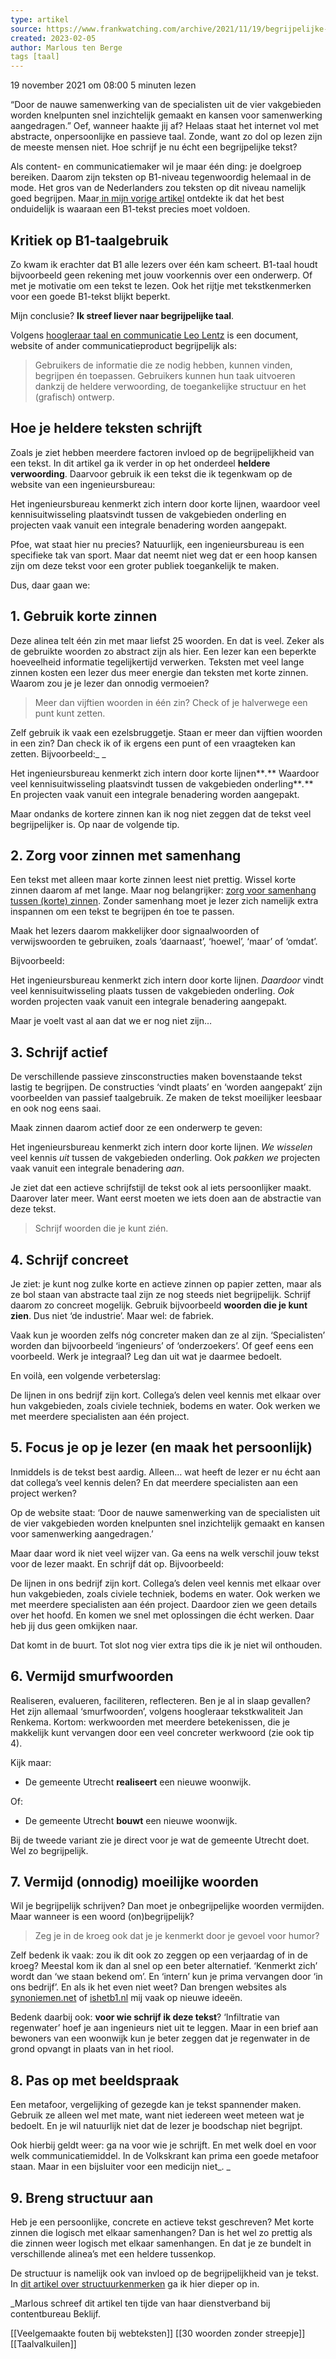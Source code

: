 ```yaml
---
type: artikel
source: https://www.frankwatching.com/archive/2021/11/19/begrijpelijke-tekst-schrijven-tips/
created: 2023-02-05
author: Marlous ten Berge
tags [taal]
---
```

19 november 2021  om 08:00 5 minuten lezen 

“Door de nauwe samenwerking van de specialisten uit de vier vakgebieden worden knelpunten snel inzichtelijk gemaakt en kansen voor samenwerking aangedragen.” Oef, wanneer haakte jij af? Helaas staat het internet vol met abstracte, onpersoonlijke en passieve taal. Zonde, want zo dol op lezen zijn de meeste mensen niet. Hoe schrijf je nu écht een begrijpelijke tekst?

Als content- en communicatiemaker wil je maar één ding: je doelgroep bereiken. Daarom zijn teksten op B1-niveau tegenwoordig helemaal in de mode. Het gros van de Nederlanders zou teksten op dit niveau namelijk goed begrijpen. Maar[ in mijn vorige artikel](https://www.frankwatching.com/archive/2021/04/08/schrijven-b1-niveau-kritiek/) ontdekte ik dat het best onduidelijk is waaraan een B1-tekst precies moet voldoen.

## Kritiek op B1-taalgebruik

Zo kwam ik erachter dat B1 alle lezers over één kam scheert. B1-taal houdt bijvoorbeeld geen rekening met jouw voorkennis over een onderwerp. Of met je motivatie om een tekst te lezen. Ook het rijtje met tekstkenmerken voor een goede B1-tekst blijkt beperkt.

Mijn conclusie? **Ik streef liever naar begrijpelijke taal**.

Volgens [hoogleraar taal en communicatie Leo Lentz](https://didactieknederlands.nl/handboek/2020/09/begrijpelijke-taal-wat-is-dat/) is een document, website of ander communicatieproduct begrijpelijk als:

> Gebruikers de informatie die ze nodig hebben, kunnen vinden, begrijpen én toepassen. Gebruikers kunnen hun taak uitvoeren dankzij de heldere verwoording, de toegankelijke structuur en het (grafisch) ontwerp.

## Hoe je heldere teksten schrijft

Zoals je ziet hebben meerdere factoren invloed op de begrijpelijkheid van een tekst. In dit artikel ga ik verder in op het onderdeel **heldere verwoording**. Daarvoor gebruik ik een tekst die ik tegenkwam op de website van een ingenieursbureau:

Het ingenieursbureau kenmerkt zich intern door korte lijnen, waardoor veel kennisuitwisseling plaatsvindt tussen de vakgebieden onderling en projecten vaak vanuit een integrale benadering worden aangepakt.

Pfoe, wat staat hier nu precies? Natuurlijk, een ingenieursbureau is een specifieke tak van sport. Maar dat neemt niet weg dat er een hoop kansen zijn om deze tekst voor een groter publiek toegankelijk te maken.

Dus, daar gaan we:

## 1\. Gebruik korte zinnen

Deze alinea telt één zin met maar liefst 25 woorden. En dat is veel. Zeker als de gebruikte woorden zo abstract zijn als hier. Een lezer kan een beperkte hoeveelheid informatie tegelijkertijd verwerken. Teksten met veel lange zinnen kosten een lezer dus meer energie dan teksten met korte zinnen. Waarom zou je je lezer dan onnodig vermoeien?

> Meer dan vijftien woorden in één zin? Check of je halverwege een punt kunt zetten.

Zelf gebruik ik vaak een ezelsbruggetje. Staan er meer dan vijftien woorden in een zin? Dan check ik of ik ergens een punt of een vraagteken kan zetten. Bijvoorbeeld:_ _

Het ingenieursbureau kenmerkt zich intern door korte lijnen**_._** Waardoor veel kennisuitwisseling plaatsvindt tussen de vakgebieden onderling**_._** En projecten vaak vanuit een integrale benadering worden aangepakt.

Maar ondanks de kortere zinnen kan ik nog niet zeggen dat de tekst veel begrijpelijker is. Op naar de volgende tip.

## 2\. Zorg voor zinnen met samenhang

Een tekst met alleen maar korte zinnen leest niet prettig. Wissel korte zinnen daarom af met lange. Maar nog belangrijker: [zorg voor samenhang tussen (korte) zinnen](https://didactieknederlands.nl/handboek/2020/08/drie-factoren-die-cognitieve-processen-tijdens-begrijpend-lezen-beinvloeden-deel-3/). Zonder samenhang moet je lezer zich namelijk extra inspannen om een tekst te begrijpen én toe te passen.

Maak het lezers daarom makkelijker door signaalwoorden of verwijswoorden te gebruiken, zoals ‘daarnaast’, ‘hoewel’, ‘maar’ of ‘omdat’.

Bijvoorbeeld:

Het ingenieursbureau kenmerkt zich intern door korte lijnen. _Daardoor_ vindt veel kennisuitwisseling plaats tussen de vakgebieden onderling. _Ook_ worden projecten vaak vanuit een integrale benadering aangepakt.

Maar je voelt vast al aan dat we er nog niet zijn…

## 3\. Schrijf actief

De verschillende passieve zinsconstructies maken bovenstaande tekst lastig te begrijpen. De constructies ‘vindt plaats’ en ‘worden aangepakt’ zijn voorbeelden van passief taalgebruik. Ze maken de tekst moeilijker leesbaar en ook nog eens saai.

Maak zinnen daarom actief door ze een onderwerp te geven:

Het ingenieursbureau kenmerkt zich intern door korte lijnen. _We wisselen_ veel kennis _uit_ tussen de vakgebieden onderling. Ook _pakken we_ projecten vaak vanuit een integrale benadering _aan_.

Je ziet dat een actieve schrijfstijl de tekst ook al iets persoonlijker maakt. Daarover later meer. Want eerst moeten we iets doen aan de abstractie van deze tekst.

> Schrijf woorden die je kunt zién.

## 4\. Schrijf concreet

Je ziet: je kunt nog zulke korte en actieve zinnen op papier zetten, maar als ze bol staan van abstracte taal zijn ze nog steeds niet begrijpelijk. Schrijf daarom zo concreet mogelijk. Gebruik bijvoorbeeld **woorden die je kunt zien**. Dus niet ‘de industrie’. Maar wel: de fabriek.

Vaak kun je woorden zelfs nóg concreter maken dan ze al zijn. ‘Specialisten’ worden dan bijvoorbeeld ‘ingenieurs’ of ‘onderzoekers’. Of geef eens een voorbeeld. Werk je integraal? Leg dan uit wat je daarmee bedoelt.

En voilà, een volgende verbeterslag:

De lijnen in ons bedrijf zijn kort. Collega’s delen veel kennis met elkaar over hun vakgebieden, zoals civiele techniek, bodems en water. Ook werken we met meerdere specialisten aan één project.

## 5\. Focus je op je lezer (en maak het persoonlijk)

Inmiddels is de tekst best aardig. Alleen… wat heeft de lezer er nu écht aan dat collega’s veel kennis delen? En dat meerdere specialisten aan een project werken?

Op de website staat: ‘Door de nauwe samenwerking van de specialisten uit de vier vakgebieden worden knelpunten snel inzichtelijk gemaakt en kansen voor samenwerking aangedragen.’

Maar daar word ik niet veel wijzer van. Ga eens na welk verschil jouw tekst voor de lezer maakt. En schrijf dát op. Bijvoorbeeld:

De lijnen in ons bedrijf zijn kort. Collega’s delen veel kennis met elkaar over hun vakgebieden, zoals civiele techniek, bodems en water. Ook werken we met meerdere specialisten aan één project. Daardoor zien we geen details over het hoofd. En komen we snel met oplossingen die écht werken. Daar heb jij dus geen omkijken naar.

Dat komt in de buurt. Tot slot nog vier extra tips die ik je niet wil onthouden.

## 6\. Vermijd smurfwoorden

Realiseren, evalueren, faciliteren, reflecteren. Ben je al in slaap gevallen? Het zijn allemaal ‘smurfwoorden’, volgens hoogleraar tekstkwaliteit Jan Renkema. Kortom: werkwoorden met meerdere betekenissen, die je makkelijk kunt vervangen door een veel concreter werkwoord (zie ook tip 4).

Kijk maar:

  * De gemeente Utrecht **realiseert** een nieuwe woonwijk.

Of:

  * De gemeente Utrecht **bouwt** een nieuwe woonwijk.

Bij de tweede variant zie je direct voor je wat de gemeente Utrecht doet. Wel zo begrijpelijk.

## 7\. Vermijd (onnodig) moeilijke woorden

Wil je begrijpelijk schrijven? Dan moet je onbegrijpelijke woorden vermijden. Maar wanneer is een woord (on)begrijpelijk?

> Zeg je in de kroeg ook dat je je kenmerkt door je gevoel voor humor?

Zelf bedenk ik vaak: zou ik dit ook zo zeggen op een verjaardag of in de kroeg? Meestal kom ik dan al snel op een beter alternatief. ‘Kenmerkt zich’ wordt dan ‘we staan bekend om’. En ‘intern’ kun je prima vervangen door ‘in ons bedrijf’. En als ik het even niet weet? Dan brengen websites als [synoniemen.net](https://synoniemen.net/) of [ishetb1.nl](https://www.ishetb1.nl/) mij vaak op nieuwe ideeën.

Bedenk daarbij ook: **voor wie schrijf ik deze tekst**? ‘Infiltratie van regenwater’ hoef je aan ingenieurs niet uit te leggen. Maar in een brief aan bewoners van een woonwijk kun je beter zeggen dat je regenwater in de grond opvangt in plaats van in het riool.

## 8\. Pas op met beeldspraak

Een metafoor, vergelijking of gezegde kan je tekst spannender maken. Gebruik ze alleen wel met mate, want niet iedereen weet meteen wat je bedoelt. En je wil natuurlijk niet dat de lezer je boodschap niet begrijpt.

Ook hierbij geldt weer: ga na voor wie je schrijft. En met welk doel en voor welk communicatiemiddel. In de Volkskrant kan prima een goede metafoor staan. Maar in een bijsluiter voor een medicijn niet_. _

## 9\. Breng structuur aan

Heb je een persoonlijke, concrete en actieve tekst geschreven? Met korte zinnen die logisch met elkaar samenhangen? Dan is het wel zo prettig als die zinnen weer logisch met elkaar samenhangen. En dat je ze bundelt in verschillende alinea’s met een heldere tussenkop.

De structuur is namelijk ook van invloed op de begrijpelijkheid van je tekst. In [dit artikel over structuurkenmerken](https://www.frankwatching.com/archive/2022/01/18/structuur-in-tekst-9-tips/) ga ik hier dieper op in.

_Marlous schreef dit artikel ten tijde van haar dienstverband bij contentbureau Beklijf.

[[Veelgemaakte fouten bij webteksten]]
[[30 woorden zonder streepje]]
[[Taalvalkuilen]]

